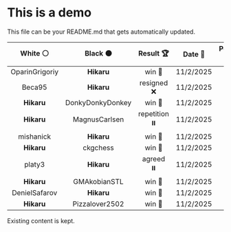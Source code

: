 # This is a demo

This file can be your README.md that gets automatically updated.

<!--START_SECTION:chessStats-->
<!-- Automatically generated with https://github.com/Balastrong/chess-stats-action -->

| White ⚪ | Black ⚫ | Result 🏆 | Date 📅 | Position 🗺️ |
|:---:|:---:|:---:|:---:|:---:|
| OparinGrigoriy | **Hikaru** | win 🥇 | 11/2/2025 | <a href="http://www.ee.unb.ca/cgi-bin/tervo/fen.pl?select=k1K5/1p6/1bq5/6Q1/8/8/8/8 w - - 4 87">Link</a> |
| Beca95 | **Hikaru** | resigned ❌ | 11/2/2025 | <a href="http://www.ee.unb.ca/cgi-bin/tervo/fen.pl?select=3r3k/Q4R2/P2p1np1/2pPp2p/B1P1P1NP/8/3B2K1/8 b - - 0 44">Link</a> |
| **Hikaru** | DonkyDonkyDonkey | win 🥇 | 11/2/2025 | <a href="http://www.ee.unb.ca/cgi-bin/tervo/fen.pl?select=3r2k1/1b6/1R6/p2p4/7P/2PB4/PP4P1/6K1 b - - 0 31">Link</a> |
| **Hikaru** | MagnusCarlsen | repetition ⏸️ | 11/2/2025 | <a href="http://www.ee.unb.ca/cgi-bin/tervo/fen.pl?select=4R3/8/8/4k1p1/4p2p/6rP/5KP1/8 b - - 17 64">Link</a> |
| mishanick | **Hikaru** | win 🥇 | 11/2/2025 | <a href="http://www.ee.unb.ca/cgi-bin/tervo/fen.pl?select=8/1K1k4/1P6/8/8/8/8/1r6 w - - 1 80">Link</a> |
| **Hikaru** | ckgchess | win 🥇 | 11/2/2025 | <a href="http://www.ee.unb.ca/cgi-bin/tervo/fen.pl?select=8/1p6/p7/2B1k3/2P2p2/1P6/P7/2K5 b - - 0 41">Link</a> |
| platy3 | **Hikaru** | agreed ⏸️ | 11/2/2025 | <a href="http://www.ee.unb.ca/cgi-bin/tervo/fen.pl?select=8/1p1kb3/p1p1p3/2P2p1B/PP1P3P/8/2K2P2/8 w - - 1 39">Link</a> |
| **Hikaru** | GMAkobianSTL | win 🥇 | 11/2/2025 | <a href="http://www.ee.unb.ca/cgi-bin/tervo/fen.pl?select=5k2/5p2/6p1/1N2P1P1/P2n1P2/2pr3p/8/2K4R b - - 1 60">Link</a> |
| DenielSafarov | **Hikaru** | win 🥇 | 11/2/2025 | <a href="http://www.ee.unb.ca/cgi-bin/tervo/fen.pl?select=8/8/8/5k2/6q1/8/4K3/8 w - - 0 66">Link</a> |
| **Hikaru** | Pizzalover2502 | win 🥇 | 11/2/2025 | <a href="http://www.ee.unb.ca/cgi-bin/tervo/fen.pl?select=7Q/pp3pk1/6r1/3p1p1R/1P1P1P2/P4P2/6q1/4K3 b - - 3 42">Link</a> |

<!--END_SECTION:chessStats-->

Existing content is kept.
